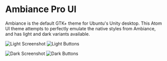 # Ambiance Pro UI

Ambiance is the default GTK+ theme for Ubuntu's Unity desktop. This Atom UI theme
attempts to perfectly emulate the native styles from Ambiance, and has light and
dark variants available.

![Light Screenshot]()
![Light Buttons]()

![Dark Screenshot]()
![Dark Buttons]()
